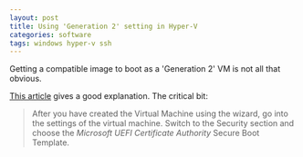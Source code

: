 ```yaml
---
layout: post
title: Using 'Generation 2' setting in Hyper-V
categories: software
tags: windows hyper-v ssh
---
```


Getting a compatible image to boot as a 'Generation 2' VM is not all that obvious.

<!--more-->

[This article](https://www.thomasmaurer.ch/2018/06/how-to-install-ubuntu-in-a-hyper-v-generation-2-virtual-machine/) gives a good explanation. The critical bit:

> After you have created the Virtual Machine using the wizard, go into the settings of the virtual machine. Switch to the Security section and choose the _Microsoft UEFI Certificate Authority_ Secure Boot Template.
